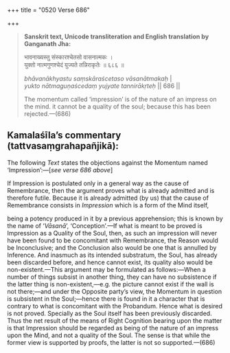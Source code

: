 +++
title = "0520 Verse 686"

+++
> **Sanskrit text, Unicode transliteration and English translation by Ganganath Jha:** 
>
> भावनाख्यस्तु संस्कारश्चेतसो वासनात्मकः ।  
> युक्तो नात्मगुणश्चेदं युज्यते तन्निराकृतेः ॥ ६८६ ॥ 
>
> *bhāvanākhyastu saṃskāraścetaso vāsanātmakaḥ* \|  
> *yukto nātmaguṇaścedaṃ yujyate tannirākṛteḥ* \|\| 686 \|\| 
>
> The momentum called ‘impression’ is of the nature of an impress on the mind. it cannot be a quality of the soul; because this has been rejected.—(686)



## Kamalaśīla’s commentary (tattvasaṃgrahapañjikā):

The following *Text* states the objections against the Momentum named ‘Impression’:—[*see verse 686 above*]

If Impression is postulated only in a general way as the cause of Remembrance, then the argument proves what is already admitted and is therefore futile. Because it is already admitted (by us) that the cause of Remembrance consists in *Impression* which is a form of the Mind itself,

being a potency produced in it by a previous apprehension; this is known by the name of ‘*Vāsanā*’, ‘Conception’.—If what is meant to be proved is Impression as a Quality of the Soul, then, as such an impression will never have been found to be concomitant with Remembrance, the Reason would be Inconclusive; and the Conclusion also would be one that is annulled by Inference. And inasmuch as its intended substratum, the Soul, has already been discarded before, and hence cannot exist, its quality also would be non-existent.—This argument may be formulated as follows:—When a number of things subsist in another thing, they can have no subsistence if the latter thing is non-existent,—e.g. the picture cannot exist if the wall is not there;—and under the Opposite party’s view, the Momentum in question is subsistent in the Soul;—hence there is found in it a character that is contrary to what is concomitant with the Probandum. Hence what is desired is not proved. Specially as the Soul itself has been previously discarded. Thus the net result of the means of Right Cognition bearing upon the matter is that Impression should be regarded as being of the nature of an impress upon the Mind, and not a quality of the Soul. The sense is that while the former view is supported by proofs, the latter is not so supported.—(686)


